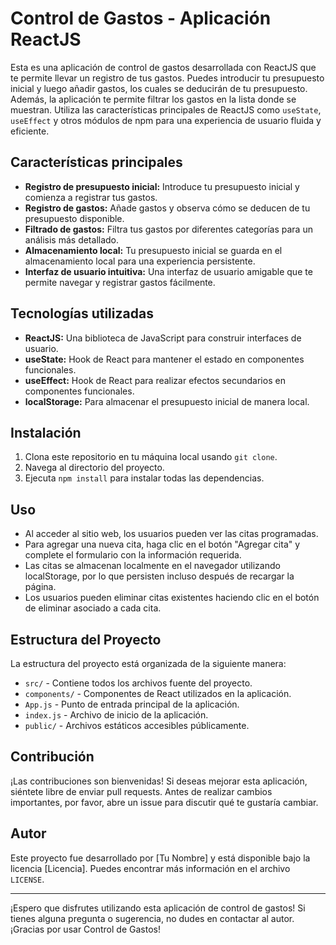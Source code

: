 # Control de Gastos - Aplicación ReactJS

Esta es una aplicación de control de gastos desarrollada con ReactJS que te permite llevar un registro de tus gastos. Puedes introducir tu presupuesto inicial y luego añadir gastos, los cuales se deducirán de tu presupuesto. Además, la aplicación te permite filtrar los gastos en la lista donde se muestran. Utiliza las características principales de ReactJS como `useState`, `useEffect` y otros módulos de npm para una experiencia de usuario fluida y eficiente.

## Características principales

- **Registro de presupuesto inicial:** Introduce tu presupuesto inicial y comienza a registrar tus gastos.
- **Registro de gastos:** Añade gastos y observa cómo se deducen de tu presupuesto disponible.
- **Filtrado de gastos:** Filtra tus gastos por diferentes categorías para un análisis más detallado.
- **Almacenamiento local:** Tu presupuesto inicial se guarda en el almacenamiento local para una experiencia persistente.
- **Interfaz de usuario intuitiva:** Una interfaz de usuario amigable que te permite navegar y registrar gastos fácilmente.

## Tecnologías utilizadas

- **ReactJS:** Una biblioteca de JavaScript para construir interfaces de usuario.
- **useState:** Hook de React para mantener el estado en componentes funcionales.
- **useEffect:** Hook de React para realizar efectos secundarios en componentes funcionales.
- **localStorage:** Para almacenar el presupuesto inicial de manera local.

## Instalación

1. Clona este repositorio en tu máquina local usando `git clone`.
2. Navega al directorio del proyecto.
3. Ejecuta `npm install` para instalar todas las dependencias.

## Uso

- Al acceder al sitio web, los usuarios pueden ver las citas programadas.
- Para agregar una nueva cita, haga clic en el botón "Agregar cita" y complete el formulario con la información requerida.
- Las citas se almacenan localmente en el navegador utilizando localStorage, por lo que persisten incluso después de recargar la página.
- Los usuarios pueden eliminar citas existentes haciendo clic en el botón de eliminar asociado a cada cita.

## Estructura del Proyecto

La estructura del proyecto está organizada de la siguiente manera:

- `src/` - Contiene todos los archivos fuente del proyecto.
- `components/` - Componentes de React utilizados en la aplicación.
- `App.js` - Punto de entrada principal de la aplicación.
- `index.js` - Archivo de inicio de la aplicación.
- `public/` - Archivos estáticos accesibles públicamente.

## Contribución

¡Las contribuciones son bienvenidas! Si deseas mejorar esta aplicación, siéntete libre de enviar pull requests. Antes de realizar cambios importantes, por favor, abre un issue para discutir qué te gustaría cambiar.

## Autor

Este proyecto fue desarrollado por [Tu Nombre] y está disponible bajo la licencia [Licencia]. Puedes encontrar más información en el archivo `LICENSE`.

---

¡Espero que disfrutes utilizando esta aplicación de control de gastos! Si tienes alguna pregunta o sugerencia, no dudes en contactar al autor. ¡Gracias por usar Control de Gastos!
